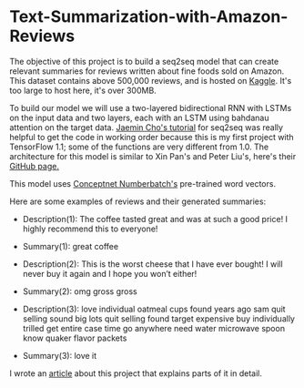 # Text-Summarization-with-Amazon-Reviews

The objective of this project is to build a seq2seq model that can create relevant summaries for reviews written about fine foods sold on Amazon. This dataset contains above 500,000 reviews, and is hosted on [Kaggle](https://www.kaggle.com/snap/amazon-fine-food-reviews). It's too large to host here, it's over 300MB.

To build our model we will use a two-layered bidirectional RNN with LSTMs on the input data and two layers, each with an LSTM using bahdanau attention on the target data. [Jaemin Cho's tutorial](https://github.com/j-min/tf_tutorial_plus/tree/master/RNN_seq2seq/contrib_seq2seq) for seq2seq was really helpful to get the code in working order because this is my first project with TensorFlow 1.1; some of the functions are very different from 1.0. The architecture for this model is similar to Xin Pan's and Peter Liu's, here's their [GitHub page.](https://github.com/tensorflow/models/tree/master/textsum)

This model uses [Conceptnet Numberbatch's](https://github.com/commonsense/conceptnet-numberbatch) pre-trained word vectors. 

Here are some examples of reviews and their generated summaries:
- Description(1): The coffee tasted great and was at such a good price! I highly recommend this to everyone!
- Summary(1): great coffee

- Description(2): This is the worst cheese that I have ever bought! I will never buy it again and I hope you won’t either!
- Summary(2): omg gross gross

- Description(3): love individual oatmeal cups found years ago sam quit selling sound big lots quit selling found target expensive buy individually trilled get entire case time go anywhere need water microwave spoon know quaker flavor packets
- Summary(3): love it

I wrote an [article](https://medium.com/@Currie32/text-summarization-with-amazon-reviews-41801c2210b) about this project that explains parts of it in detail.
